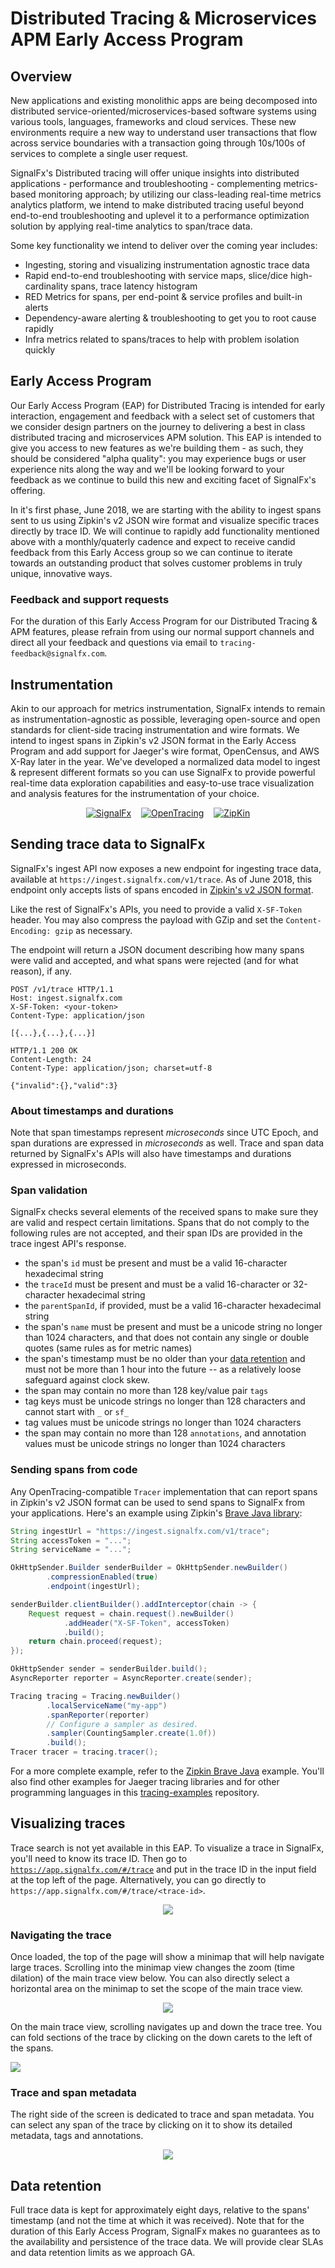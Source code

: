 # Distributed Tracing & Microservices APM Early Access Program

## Overview

New applications and existing monolithic apps are being decomposed into
distributed service-oriented/microservices-based software systems using various
tools, languages, frameworks and cloud services. These new environments require
a new way to understand user transactions that flow across service boundaries
with a transaction going through 10s/100s of services to complete a single user
request.

SignalFx's Distributed tracing will offer unique insights into distributed
applications - performance and troubleshooting - complementing metrics-based
monitoring approach; by utilizing our class-leading real-time metrics analytics
platform, we intend to make distributed tracing useful beyond end-to-end
troubleshooting and uplevel it to a performance optimization solution by
applying real-time analytics to span/trace data.

Some key functionality we intend to deliver over the coming year includes:

* Ingesting, storing and visualizing instrumentation agnostic trace data
* Rapid end-to-end troubleshooting with service maps, slice/dice
  high-cardinality spans, trace latency histogram
* RED Metrics for spans, per end-point & service profiles and built-in alerts
* Dependency-aware alerting & troubleshooting to get you to root cause rapidly
* Infra metrics related to spans/traces to help with problem isolation quickly

## Early Access Program

Our Early Access Program (EAP) for Distributed Tracing is intended for early
interaction, engagement and feedback with a select set of customers that we
consider design partners on the journey to delivering a best in class
distributed tracing and microservices APM solution. This EAP is intended to give
you access to new features as we're building them - as such, they should be
considered "alpha quality": you may experience bugs or user experience nits
along the way and we'll be looking forward to your feedback as we continue to
build this new and exciting facet of SignalFx's offering.

In it's first phase, June 2018, we are starting with the ability to ingest spans
sent to us using Zipkin's v2 JSON wire format and visualize specific traces
directly by trace ID. We will continue to rapidly add functionality mentioned
above with a monthly/quaterly cadence and expect to receive candid feedback from
this Early Access group so we can continue to iterate towards an outstanding
product that solves customer problems in truly unique, innovative ways.

### Feedback and support requests

For the duration of this Early Access Program for our Distributed Tracing & APM
features, please refrain from using our normal support channels and direct all
your feedback and questions via email to `tracing-feedback@signalfx.com`.

## Instrumentation

Akin to our approach for metrics instrumentation, SignalFx intends to remain as
instrumentation-agnostic as possible, leveraging open-source and open standards
for client-side tracing instrumentation and wire formats. We intend to ingest
spans in Zipkin's v2 JSON format in the Early Access Program and
add support for Jaeger's wire format, OpenCensus, and AWS X-Ray later in the
year. We've developed a normalized data model to ingest & represent different
formats so you can use SignalFx to provide powerful real-time data exploration
capabilities and easy-to-use trace visualization and analysis features for the
instrumentation of your choice.

<p align="center">
  <a href="https://signalfx.com">
  <img src="https://avatars2.githubusercontent.com/u/8184587?s=100&v=4"
       alt="SignalFx" title="SignalFx" /></a>
  &nbsp;&nbsp;
  <a href="https://opentracing.io">
  <img src="https://avatars2.githubusercontent.com/u/15482765?s=100&v=4"
       alt="OpenTracing" /></a>
  &nbsp;&nbsp;
  <a href="https://zipkin.io">
  <img src="https://avatars3.githubusercontent.com/u/11860887?s=100&v=4"
       alt="ZipKin" /></a>
</p>

## Sending trace data to SignalFx

SignalFx's ingest API now exposes a new endpoint for ingesting trace data,
available at `https://ingest.signalfx.com/v1/trace`. As of June 2018, this
endpoint only accepts lists of spans encoded in [Zipkin's v2 JSON
format](https://zipkin.io/zipkin-api/).

Like the rest of SignalFx's APIs, you need to provide a valid `X-SF-Token`
header. You may also compress the payload with GZip and set the
`Content-Encoding: gzip` as necessary.

The endpoint will return a JSON document describing how many spans were valid
and accepted, and what spans were rejected (and for what reason), if any.

```
POST /v1/trace HTTP/1.1
Host: ingest.signalfx.com
X-SF-Token: <your-token>
Content-Type: application/json

[{...},{...},{...}]

HTTP/1.1 200 OK
Content-Length: 24
Content-Type: application/json; charset=utf-8

{"invalid":{},"valid":3}
```

### About timestamps and durations

Note that span timestamps represent _microseconds_ since UTC Epoch, and span
durations are expressed in _microseconds_ as well. Trace and span data returned
by SignalFx's APIs will also have timestamps and durations expressed in
microseconds.

### Span validation

SignalFx checks several elements of the received spans to make sure they are
valid and respect certain limitations. Spans that do not comply to the following
rules are not accepted, and their span IDs are provided in the trace ingest
API's response.

* the span's `id` must be present and must be a valid 16-character hexadecimal
  string
* the `traceId` must be present and must be a valid 16-character or 32-character
  hexadecimal string
* the `parentSpanId`, if provided, must be a valid 16-character hexadecimal
  string
* the span's `name` must be present and must be a unicode string no longer than
  1024 characters, and that does not contain any single or double quotes (same
  rules as for metric names)
* the span's timestamp must be no older than your [data
  retention](#data-retention) and must not be more than 1 hour into the future
  -- as a relatively loose safeguard against clock skew.
* the span may contain no more than 128 key/value pair `tags`
* tag keys must be unicode strings no longer than 128 characters and cannot
  start with `_` or `sf_`
* tag values must be unicode strings no longer than 1024 characters
* the span may contain no more than 128 `annotations`, and annotation values
  must be unicode strings no longer than 1024 characters

### Sending spans from code

Any OpenTracing-compatible `Tracer` implementation that can report spans in
Zipkin's v2 JSON format can be used to send spans to SignalFx from your
applications. Here's an example using Zipkin's [Brave Java
library](https://github.com/openzipkin/brave):

```java
String ingestUrl = "https://ingest.signalfx.com/v1/trace";
String accessToken = "...";
String serviceName = "...";

OkHttpSender.Builder senderBuilder = OkHttpSender.newBuilder()
        .compressionEnabled(true)
        .endpoint(ingestUrl);

senderBuilder.clientBuilder().addInterceptor(chain -> {
    Request request = chain.request().newBuilder()
            .addHeader("X-SF-Token", accessToken)
            .build();
    return chain.proceed(request);
});

OkHttpSender sender = senderBuilder.build();
AsyncReporter reporter = AsyncReporter.create(sender);

Tracing tracing = Tracing.newBuilder()
        .localServiceName("my-app")
        .spanReporter(reporter)
        // Configure a sampler as desired.
        .sampler(CountingSampler.create(1.0f))
        .build();
Tracer tracer = tracing.tracer();
```

For a more complete example, refer to the [Zipkin Brave
Java](./-zipkin-brave-java/) example. You'll also find other examples for Jaeger
tracing libraries and for other programming languages in this
[tracing-examples](./) repository.

## Visualizing traces

Trace search is not yet available in this EAP. To visualize a trace in SignalFx,
you'll need to know its trace ID. Then go to
[`https://app.signalfx.com/#/trace`](https://app.signalfx.com/#/trace) and put
in the trace ID in the input field at the top left of the page. Alternatively,
you can go directly to `https://app.signalfx.com/#/trace/<trace-id>`.

<p align="center">
  <img src="./trace-id-input.jpg" />
</p>

### Navigating the trace

Once loaded, the top of the page will show a minimap that will help navigate
large traces. Scrolling into the minimap view changes the zoom (time dilation)
of the main trace view below. You can also directly select a horizontal area on
the minimap to set the scope of the main trace view.

<p align="center">
  <img src="./trace-minimap.jpg" />
</p>

On the main trace view, scrolling navigates up and down the trace tree. You can
fold sections of the trace by clicking on the down carets to the left of the
spans.

</p>
  <img src="./trace-view.jpg" />
</p>

### Trace and span metadata

The right side of the screen is dedicated to trace and span metadata. You can
select any span of the trace by clicking on it to show its detailed metadata,
tags and annotations.

<p align="center">
  <img src="./trace-and-span-metadata.jpg" />
</p>

## Data retention

Full trace data is kept for approximately eight days, relative to the spans'
timestamp (and not the time at which it was received). Note that for the
duration of this Early Access Program, SignalFx makes no guarantees as to the
availability and persistence of the trace data. We will provide clear SLAs and
data retention limits as we approach GA.
